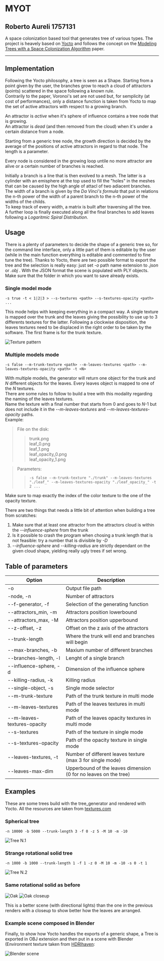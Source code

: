 # MYOT
## Roberto Aureli 1757131

A space colonization based tool that generates tree of various types.
The project is heavely based on [Yocto](https://github.com/xelatihy/yocto-gl) and follows the concept on the [Modeling Trees with a Space Colonization Algorithm](http://algorithmicbotany.org/papers/colonization.egwnp2007.large.pdf) paper.

___________________________________

## Implementation

Following the Yocto philosophy, a tree is seen as a Shape.
Starting from a point given by the user, the branches grow to reach a  cloud of attractors (points) scattered in the space following a known rule.\
Contrarily to the paper, Voronoi's set are not used but, for semplicity (at cost of performances), only a distance function is taken from Yocto to map the set of active attractors with respect to a growing branch.

An attractor is *active* when it's sphere of influence contains a tree node that is growing.\
An attractor is *dead* (and then removed from the cloud) when it's under a certain distance from a node.

Starting from a generic tree node, the growth direction is decided by the average of the positions of active attractors in regard to that node. The length is a parameter.

Every node is considered in the growing loop untile no more attractor are alive or a certain number of branches is reached.

Initially a branch is a line that is then evolved to a mesh. The latter is a cylinder with an emisphere at the top used to fill the "holes" in the meshes that can be caused by the high angle of attacl of two adiacent branches.\
The width of a branch is given by the *Da Vinci's formula* that put in relations the n-th power of the width of a parent branch to the n-th power of the widths of the childs. \
To keep track of every width, a matrix is built after traversing all the tree.\
A further loop is finally executed along all the final branches to add leaves following a *Logaritmic Spiral Distribution*.

## Usage

There is a plenty of parameters to decide the shape of a generic tree so, for the command line interface, only a little part of them is editable by the user (while in the main function everything is editable and commented to fine tune the tree).
Thanks to Yocto, there are two possible format to export the tree and the selection is really easy: just set *-o* path name extension to *.json* or *.obj* . With the JSON format the scene is populated with PLY objects.\
Make sure that the folder in which you want to save already exists.

### Single model mode

    -s true -t < 1|2|3 > --s-textures <path> --s-textures-opacity <path> ...

This mode helps with keeping everything in a compact way. A single texture is mapped over the trunk and the leaves giving the possibility to use up to 3 differents textures for the latter.
Following a clockwise disposition, the leaves textures need to be displaced in the right order to be taken by the software. 
The first frame is for the trunk texture. 

![Texture pattern](img/textures.png )


### Multiple models mode

    -s false --m-trunk-texture <path> --m-leaves-textures <path> --m-leaves-textures-opacity <path> -t <N> 

With multiple models, the generator will return one object for the trunk and *N* different objects for the leaves. Every leaves object is mapped to one of the *N* textures.\
There are some rules to follow to build a tree with this modality regarding the naming of the leaves textures.\
Name the texture with a final number that starts from 0 and goes to *N*-1 but does not include it in the *--m-leaves-textures* and *--m-leaves-textures-opacity* paths.\
Example:

> File on the disk:
>>trunk.png\
>>leaf_0.png\
>>leaf_1.png\
>>leaf_opacity_0.png\
>>leaf_opacity_1.png

> Parameters:
>>     -s false --m-trunk-texture "./trunk" --m-leaves-textures "./leaf_" --m-leaves-textures-opacity "./leaf_opacity_" -t 2 ...

Make sure to map exactly the index of the color texture to the one of the opacity texture.

There are two things that needs a little bit of attention when building a tree from scratches: 
1. Make sure that at least one attractor from the attractors cloud is within the *--influence-sphere* from the trunk
1. Is it possible to crash the program when chosing a trunk length that is not feasible: try a number that is divisible by *-D*
1. *--influence-sphere* and *--killing-radius* are strictly dependant on the given cloud shape, yielding really ugly trees if set wrong.

## Table of parameters
| Option                    | Description |
| ------                    | ----------- |
|  -o                       | Output file path
| -node, -n                 | Number of attractors
| --f-generator, -f         | Selection of the generating function
|--attractors_min, -m       | Attractors position lowerbound
|--attractors_max, -M       | Attractors position upperbound
|--z-offset, -z             | Offset on the z axis of the attractors
|--trunk-length             | Where the trunk will end and branches will begin
|--max-branches, -b         | Maxium number of different branches
|--branches-length, -l      | Lenght of a single branch
|--influence-sphere, -d     | Dimension of the influence sphere
|--killing-radius, -k       | Killing radius 
|--single-object, -s        | Single mode selector 
|--m-trunk-texture          | Path of the trunk texture in multi mode
|--m-leaves-textures        | Path of the leaves textures in multi mode
|--m-leaves-textures-opacity| Path of the leaves opacity textures in multi mode
|--s-textures               | Path of the texture in single mode
|--s-textures-opacity       | Path of the opacity texture in single mode
|--leaves-textures, -t      | Number of different leaves texture (max 3 for single mode)
|--leaves-max-dim           | Upperbound of the leaves dimension (0 for no leaves on the tree)

## Examples

These are some trees build with the tree_generator and rendered with Yocto.
All the resources are taken from [textures.com](http://textures.com)

### Spherical tree 

    -n 10000 -b 5000 --trunk-length 3 -f 0 -z 5 -M 10 -m -10
![Tree N.1 ](img/1.png)

### Strange rotational solid tree

    -n 1000 -b 1000 --trunk-length 1 -f 1 -z 0 -M 10 -m -10 -s 0 -t 1
![Tree N.2 ](img/2.png)



### Same rotational solid as before

![Oak ](img/quercia.jpg)
![Oak closeup](img/quercia_closeup.jpg)

This is a better scene (with directional lights) than the one in the previous renders with a closeup to show better how the leaves are arranged.

### Example scene composed in Blender

Finally, to show how Yocto handles the exports of a generic shape, a Tree is exported in OBJ extension and then put in a scene with Blender
(Environment texture taken from [HDRIhaven](https://hdrihaven.com/):

![Blender scene](img/render.png)
